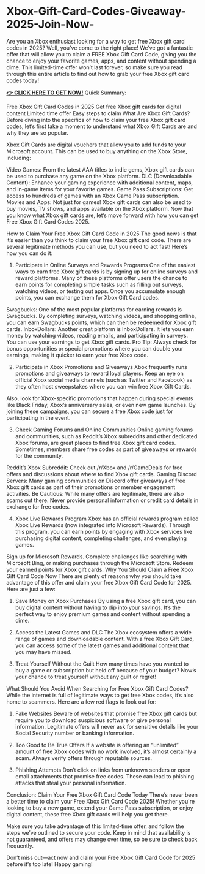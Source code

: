# Xbox-Gift-Card-Codes-Giveaway-2025-Join-Now-
Are you an Xbox enthusiast looking for a way to get free Xbox gift card codes in 2025? Well, you’ve come to the right place! We’ve got a fantastic offer that will allow you to claim a FREE Xbox Gift Card Code, giving you the chance to enjoy your favorite games, apps, and content without spending a dime. This limited-time offer won’t last forever, so make sure you read through this entire article to find out how to grab your free Xbox gift card codes today!

**[👉 CLICK HERE TO GET NOW!](https://myusoffer.xyz/all-gift-card/)**
Quick Summary:

Free Xbox Gift Card Codes in 2025
Get free Xbox gift cards for digital content
Limited time offer
Easy steps to claim
What Are Xbox Gift Cards?
Before diving into the specifics of how to claim your free Xbox gift card codes, let’s first take a moment to understand what Xbox Gift Cards are and why they are so popular.

Xbox Gift Cards are digital vouchers that allow you to add funds to your Microsoft account. This can be used to buy anything on the Xbox Store, including:

Video Games: From the latest AAA titles to indie gems, Xbox gift cards can be used to purchase any game on the Xbox platform.
DLC (Downloadable Content): Enhance your gaming experience with additional content, maps, and in-game items for your favorite games.
Game Pass Subscriptions: Get access to hundreds of games with an Xbox Game Pass subscription.
Movies and Apps: Not just for games! Xbox gift cards can also be used to buy movies, TV shows, and apps available on the Xbox platform.
Now that you know what Xbox gift cards are, let’s move forward with how you can get Free Xbox Gift Card Codes 2025.

How to Claim Your Free Xbox Gift Card Code in 2025
The good news is that it’s easier than you think to claim your free Xbox gift card code. There are several legitimate methods you can use, but you need to act fast! Here’s how you can do it:

1. Participate in Online Surveys and Rewards Programs
One of the easiest ways to earn free Xbox gift cards is by signing up for online surveys and reward platforms. Many of these platforms offer users the chance to earn points for completing simple tasks such as filling out surveys, watching videos, or testing out apps. Once you accumulate enough points, you can exchange them for Xbox Gift Card codes.

Swagbucks: One of the most popular platforms for earning rewards is Swagbucks. By completing surveys, watching videos, and shopping online, you can earn Swagbucks points, which can then be redeemed for Xbox gift cards.
InboxDollars: Another great platform is InboxDollars. It lets you earn money by watching videos, reading emails, and participating in surveys. You can use your earnings to get Xbox gift cards.
Pro Tip: Always check for bonus opportunities or special promotions where you can double your earnings, making it quicker to earn your free Xbox code.

2. Participate in Xbox Promotions and Giveaways
Xbox frequently runs promotions and giveaways to reward loyal players. Keep an eye on official Xbox social media channels (such as Twitter and Facebook) as they often host sweepstakes where you can win free Xbox Gift Cards.

Also, look for Xbox-specific promotions that happen during special events like Black Friday, Xbox’s anniversary sales, or even new game launches. By joining these campaigns, you can secure a free Xbox code just for participating in the event.

3. Check Gaming Forums and Online Communities
Online gaming forums and communities, such as Reddit’s Xbox subreddits and other dedicated Xbox forums, are great places to find free Xbox gift card codes. Sometimes, members share free codes as part of giveaways or rewards for the community.

Reddit’s Xbox Subreddit: Check out /r/Xbox and /r/GameDeals for free offers and discussions about where to find Xbox gift cards.
Gaming Discord Servers: Many gaming communities on Discord offer giveaways of free Xbox gift cards as part of their promotions or member engagement activities.
Be Cautious: While many offers are legitimate, there are also scams out there. Never provide personal information or credit card details in exchange for free codes.

4. Xbox Live Rewards Program
Xbox has an official rewards program called Xbox Live Rewards (now integrated into Microsoft Rewards). Through this program, you can earn points by engaging with Xbox services like purchasing digital content, completing challenges, and even playing games.

Sign up for Microsoft Rewards.
Complete challenges like searching with Microsoft Bing, or making purchases through the Microsoft Store.
Redeem your earned points for Xbox gift cards.
Why You Should Claim a Free Xbox Gift Card Code Now
There are plenty of reasons why you should take advantage of this offer and claim your free Xbox Gift Card Code for 2025. Here are just a few:

1. Save Money on Xbox Purchases
By using a free Xbox gift card, you can buy digital content without having to dip into your savings. It’s the perfect way to enjoy premium games and content without spending a dime.

2. Access the Latest Games and DLC
The Xbox ecosystem offers a wide range of games and downloadable content. With a free Xbox Gift Card, you can access some of the latest games and additional content that you may have missed.

3. Treat Yourself Without the Guilt
How many times have you wanted to buy a game or subscription but held off because of your budget? Now’s your chance to treat yourself without any guilt or regret!

What Should You Avoid When Searching for Free Xbox Gift Card Codes?
While the internet is full of legitimate ways to get free Xbox codes, it’s also home to scammers. Here are a few red flags to look out for:

1. Fake Websites
Beware of websites that promise free Xbox gift cards but require you to download suspicious software or give personal information. Legitimate offers will never ask for sensitive details like your Social Security number or banking information.

2. Too Good to Be True Offers
If a website is offering an “unlimited” amount of free Xbox codes with no work involved, it’s almost certainly a scam. Always verify offers through reputable sources.

3. Phishing Attempts
Don’t click on links from unknown senders or open email attachments that promise free codes. These can lead to phishing attacks that steal your personal information.

Conclusion: Claim Your Free Xbox Gift Card Code Today
There’s never been a better time to claim your Free Xbox Gift Card Code 2025! Whether you're looking to buy a new game, extend your Game Pass subscription, or enjoy digital content, these free Xbox gift cards will help you get there.

Make sure you take advantage of this limited-time offer, and follow the steps we’ve outlined to secure your code. Keep in mind that availability is not guaranteed, and offers may change over time, so be sure to check back frequently.

Don’t miss out—act now and claim your Free Xbox Gift Card Code for 2025 before it’s too late! Happy gaming!
